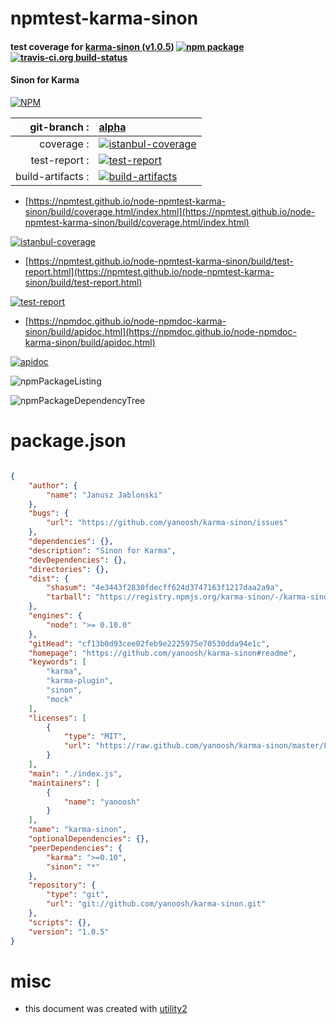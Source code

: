 # npmtest-karma-sinon

#### test coverage for  [karma-sinon (v1.0.5)](https://github.com/yanoosh/karma-sinon#readme)  [![npm package](https://img.shields.io/npm/v/npmtest-karma-sinon.svg?style=flat-square)](https://www.npmjs.org/package/npmtest-karma-sinon) [![travis-ci.org build-status](https://api.travis-ci.org/npmtest/node-npmtest-karma-sinon.svg)](https://travis-ci.org/npmtest/node-npmtest-karma-sinon)

#### Sinon for Karma

[![NPM](https://nodei.co/npm/karma-sinon.png?downloads=true&downloadRank=true&stars=true)](https://www.npmjs.com/package/karma-sinon)

| git-branch : | [alpha](https://github.com/npmtest/node-npmtest-karma-sinon/tree/alpha)|
|--:|:--|
| coverage : | [![istanbul-coverage](https://npmtest.github.io/node-npmtest-karma-sinon/build/coverage.badge.svg)](https://npmtest.github.io/node-npmtest-karma-sinon/build/coverage.html/index.html)|
| test-report : | [![test-report](https://npmtest.github.io/node-npmtest-karma-sinon/build/test-report.badge.svg)](https://npmtest.github.io/node-npmtest-karma-sinon/build/test-report.html)|
| build-artifacts : | [![build-artifacts](https://npmtest.github.io/node-npmtest-karma-sinon/glyphicons_144_folder_open.png)](https://github.com/npmtest/node-npmtest-karma-sinon/tree/gh-pages/build)|

- [https://npmtest.github.io/node-npmtest-karma-sinon/build/coverage.html/index.html](https://npmtest.github.io/node-npmtest-karma-sinon/build/coverage.html/index.html)

[![istanbul-coverage](https://npmtest.github.io/node-npmtest-karma-sinon/build/screenCapture.buildCi.browser.%252Ftmp%252Fbuild%252Fcoverage.lib.html.png)](https://npmtest.github.io/node-npmtest-karma-sinon/build/coverage.html/index.html)

- [https://npmtest.github.io/node-npmtest-karma-sinon/build/test-report.html](https://npmtest.github.io/node-npmtest-karma-sinon/build/test-report.html)

[![test-report](https://npmtest.github.io/node-npmtest-karma-sinon/build/screenCapture.buildCi.browser.%252Ftmp%252Fbuild%252Ftest-report.html.png)](https://npmtest.github.io/node-npmtest-karma-sinon/build/test-report.html)

- [https://npmdoc.github.io/node-npmdoc-karma-sinon/build/apidoc.html](https://npmdoc.github.io/node-npmdoc-karma-sinon/build/apidoc.html)

[![apidoc](https://npmdoc.github.io/node-npmdoc-karma-sinon/build/screenCapture.buildCi.browser.%252Ftmp%252Fbuild%252Fapidoc.html.png)](https://npmdoc.github.io/node-npmdoc-karma-sinon/build/apidoc.html)

![npmPackageListing](https://npmtest.github.io/node-npmtest-karma-sinon/build/screenCapture.npmPackageListing.svg)

![npmPackageDependencyTree](https://npmtest.github.io/node-npmtest-karma-sinon/build/screenCapture.npmPackageDependencyTree.svg)



# package.json

```json

{
    "author": {
        "name": "Janusz Jablonski"
    },
    "bugs": {
        "url": "https://github.com/yanoosh/karma-sinon/issues"
    },
    "dependencies": {},
    "description": "Sinon for Karma",
    "devDependencies": {},
    "directories": {},
    "dist": {
        "shasum": "4e3443f2830fdecff624d3747163f1217daa2a9a",
        "tarball": "https://registry.npmjs.org/karma-sinon/-/karma-sinon-1.0.5.tgz"
    },
    "engines": {
        "node": ">= 0.10.0"
    },
    "gitHead": "cf13b0d93cee02feb9e2225975e70530dda94e1c",
    "homepage": "https://github.com/yanoosh/karma-sinon#readme",
    "keywords": [
        "karma",
        "karma-plugin",
        "sinon",
        "mock"
    ],
    "licenses": [
        {
            "type": "MIT",
            "url": "https://raw.github.com/yanoosh/karma-sinon/master/LICENSE"
        }
    ],
    "main": "./index.js",
    "maintainers": [
        {
            "name": "yanoosh"
        }
    ],
    "name": "karma-sinon",
    "optionalDependencies": {},
    "peerDependencies": {
        "karma": ">=0.10",
        "sinon": "*"
    },
    "repository": {
        "type": "git",
        "url": "git://github.com/yanoosh/karma-sinon.git"
    },
    "scripts": {},
    "version": "1.0.5"
}
```



# misc
- this document was created with [utility2](https://github.com/kaizhu256/node-utility2)
